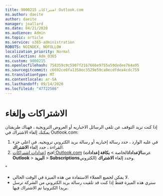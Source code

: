 ```yaml
---
title: اشتراكات 9000215 Outlook.com
ms.author: daeite
author: daeite
manager: joallard
ms.date: 04/21/2020
ms.audience: Admin
ms.topic: article
ms.service: o365-administration
ROBOTS: NOINDEX, NOFOLLOW
localization_priority: Normal
ms.collection: Adm_O365
ms.custom: 9000215
ms.openlocfilehash: 758359c9c5907f2167666e9755a59dedee764a95
ms.sourcegitcommit: c6692ce0fa1358ec3529e59ca0ecdfdea4cdc759
ms.translationtype: MT
ms.contentlocale: ar-SA
ms.lasthandoff: 09/14/2020
ms.locfileid: "47722586"
---
```

# <a name="subscriptions-and-unsubscribing"></a>الاشتراكات وإلغاء

إذا كنت تريد التوقف عن تلقي الرسائل الاخباريه أو العروض الترويجية ، فهناك طريقتان يمكنك إلغاء الاشتراك في Outlook.com:

1. في علبه الوارد ، حدد رسالة إخباريه أو رسالة بريد الكتروني ترويجيه. في اعلي جزء القراءة ، حدد إلغاء **الاشتراك**.
2. افتح [إعدادات اشتراكات Outlook.com](https://outlook.live.com/mail/options/mail/brandsSubscriptions) (عرض**الإعدادات**الخاصة  >  **بكافة إعدادات Outlook**  >  **البريد**  >  **Subscriptions**الكتروني) وحدد إلغاء **الاشتراك**.

"

- لا يمكن لجميع العملاء الاستفادة من هذه الميزة في الوقت الحالي.
- ستري هذه الميزة فقط إذا كنت قد تلقيت رسالة بريد الكتروني من الشركة ترسل بريدا الكترونيا تم الاشتراك فيها.